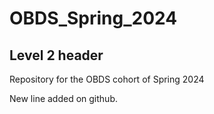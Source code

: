 # OBDS_Spring_2024

## Level 2 header

Repository for the OBDS cohort of Spring 2024

New line added on github.

